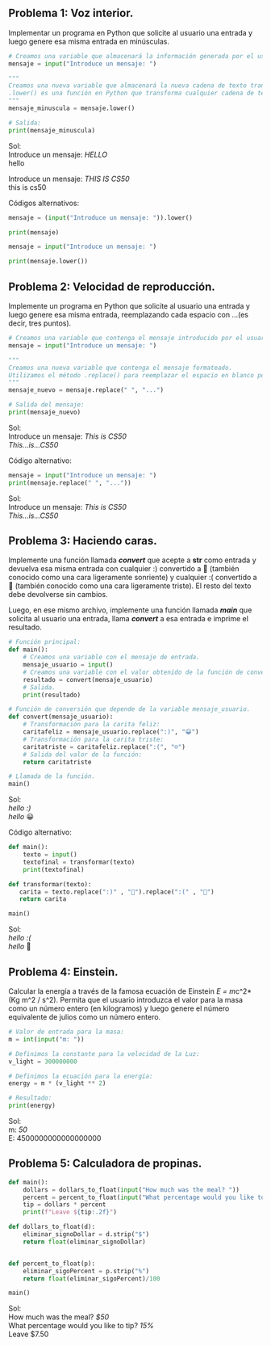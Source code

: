 ## Problema 1: Voz interior.
Implementar un programa en Python que solicite al usuario una entrada y luego genere esa misma entrada en minúsculas.

```python
# Creamos una variable que almacenará la información generada por el usuario:
mensaje = input("Introduce un mensaje: ")

"""
Creamos una nueva variable que almacenará la nueva cadena de texto transformada.
.lower() es una función en Python que transforma cualquier cadena de texto en minúscula.
"""
mensaje_minuscula = mensaje.lower()

# Salida:
print(mensaje_minuscula)
```
Sol:  
Introduce un mensaje: *HELLO*  
hello  

Introduce un mensaje: *THIS IS CS50*  
this is cs50  

Códigos alternativos:
```python
mensaje = (input("Introduce un mensaje: ")).lower()

print(mensaje)
```
```python
mensaje = input("Introduce un mensaje: ")

print(mensaje.lower())
```

## Problema 2: Velocidad de reproducción.
Implemente un programa en Python que solicite al usuario una entrada y luego genere esa misma entrada, reemplazando cada espacio con ...(es decir, tres puntos).

```python
# Creamos una variable que contenga el mensaje introducido por el usuario:
mensaje = input("Introduce un mensaje: ")

"""
Creamos una nueva variable que contenga el mensaje formateado.
Utilizamos el método .replace() para reemplazar el espacio en blanco por ... (3 puntos) entre las cadenas de caracteres.
"""
mensaje_nuevo = mensaje.replace(" ", "...")

# Salida del mensaje:
print(mensaje_nuevo)
```
Sol:  
Introduce un mensaje: *This is CS50*  
*This...is...CS50*  

Código alternativo:
```python
mensaje = input("Introduce un mensaje: ")
print(mensaje.replace(" ", "..."))
```
Sol:  
Introduce un mensaje: *This is CS50*  
*This...is...CS50*  

## Problema 3: Haciendo caras.
Implemente una función llamada ***convert*** que acepte a **str** como entrada y devuelva esa misma entrada con cualquier :) convertido a 🙂 (también conocido como una cara ligeramente sonriente) y cualquier :( convertido a 🙁 (también conocido como una cara ligeramente triste). El resto del texto debe devolverse sin cambios.

Luego, en ese mismo archivo, implemente una función llamada ***main*** que solicita al usuario una entrada, llama ***convert*** a esa entrada e imprime el resultado.

```python
# Función principal:
def main():
    # Creamos una variable con el mensaje de entrada.
    mensaje_usuario = input()
    # Creamos una variable con el valor obtenido de la función de conversión.
    resultado = convert(mensaje_usuario)
    # Salida.
    print(resultado)

# Función de conversión que depende de la variable mensaje_usuario.
def convert(mensaje_usuario):
    # Transformación para la carita feliz:
    caritafeliz = mensaje_usuario.replace(":)", "😀")
    # Transformación para la carita triste:
    caritatriste = caritafeliz.replace(":(", "☹️")
    # Salida del valor de la función:
    return caritatriste

# Llamada de la función.
main()
```
Sol:  
*hello :)*  
*hello* 😀  

Código alternativo:  
```python
def main():
    texto = input()
    textofinal = transformar(texto)
    print(textofinal)

def transformar(texto):
   carita = texto.replace(":)" , "🙂").replace(":(" , "🙁")
   return carita

main()
```
Sol:  
*hello :(*  
*hello* 🙁  

## Problema 4: Einstein.
Calcular la energía a través de la famosa ecuación de Einstein *E = m*c^2* (Kg m^2 / s^2). Permita que el usuario introduzca el valor para la masa como un número entero (en kilogramos) y luego genere el número equivalente de julios como un número entero.

```python
# Valor de entrada para la masa:
m = int(input("m: "))

# Definimos la constante para la velocidad de la Luz:
v_light = 300000000

# Definimos la ecuación para la energía:
energy = m * (v_light ** 2)

# Resultado:
print(energy)
```
Sol:  
m: *50*  
E: 4500000000000000000  

## Problema 5: Calculadora de propinas.

```python
def main():
    dollars = dollars_to_float(input("How much was the meal? "))
    percent = percent_to_float(input("What percentage would you like to tip? "))
    tip = dollars * percent
    print(f"Leave ${tip:.2f}")

def dollars_to_float(d):
    eliminar_signoDollar = d.strip("$")
    return float(eliminar_signoDollar)


def percent_to_float(p):
    eliminar_sigoPercent = p.strip("%")
    return float(eliminar_sigoPercent)/100

main()
```
Sol:  
How much was the meal? *$50*  
What percentage would you like to tip? *15%*  
Leave $7.50  
